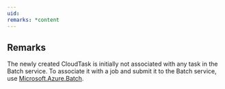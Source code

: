 ```yaml
---
uid: 
remarks: *content
---
```

## Remarks  
 The newly created CloudTask is initially not associated with any task in the Batch service.             To associate it with a job and submit it to the Batch service, use [Microsoft.Azure.Batch](assetId:///N:Microsoft.Azure.Batch?qualifyHint=False&autoUpgrade=True).